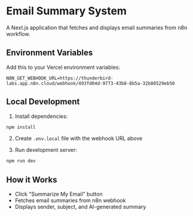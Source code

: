 # Email Summary System

A Next.js application that fetches and displays email summaries from n8n workflow.

## Environment Variables

Add this to your Vercel environment variables:

```
N8N_GET_WEBHOOK_URL=https://thunderbird-labs.app.n8n.cloud/webhook/493fd04d-9773-43b8-8b5a-32b80529eb50
```

## Local Development

1. Install dependencies:
```bash
npm install
```

2. Create `.env.local` file with the webhook URL above

3. Run development server:
```bash
npm run dev
```

## How it Works

- Click "Summarize My Email" button
- Fetches email summaries from n8n webhook
- Displays sender, subject, and AI-generated summary